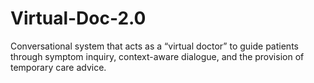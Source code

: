 # Virtual-Doc-2.0
Conversational system that acts as a “virtual doctor” to guide patients through symptom inquiry, context-aware dialogue, and the provision of temporary care advice.
